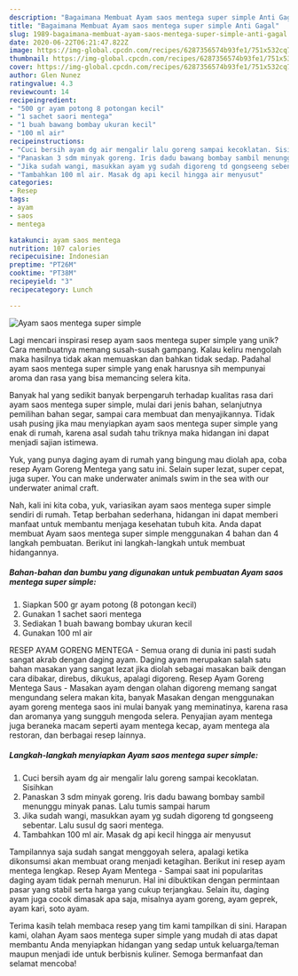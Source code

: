```yaml
---
description: "Bagaimana Membuat Ayam saos mentega super simple Anti Gagal"
title: "Bagaimana Membuat Ayam saos mentega super simple Anti Gagal"
slug: 1989-bagaimana-membuat-ayam-saos-mentega-super-simple-anti-gagal
date: 2020-06-22T06:21:47.822Z
image: https://img-global.cpcdn.com/recipes/6287356574b93fe1/751x532cq70/ayam-saos-mentega-super-simple-foto-resep-utama.jpg
thumbnail: https://img-global.cpcdn.com/recipes/6287356574b93fe1/751x532cq70/ayam-saos-mentega-super-simple-foto-resep-utama.jpg
cover: https://img-global.cpcdn.com/recipes/6287356574b93fe1/751x532cq70/ayam-saos-mentega-super-simple-foto-resep-utama.jpg
author: Glen Nunez
ratingvalue: 4.3
reviewcount: 14
recipeingredient:
- "500 gr ayam potong 8 potongan kecil"
- "1 sachet saori mentega"
- "1 buah bawang bombay ukuran kecil"
- "100 ml air"
recipeinstructions:
- "Cuci bersih ayam dg air mengalir lalu goreng sampai kecoklatan. Sisihkan"
- "Panaskan 3 sdm minyak goreng. Iris dadu bawang bombay sambil menunggu minyak panas. Lalu tumis sampai harum"
- "Jika sudah wangi, masukkan ayam yg sudah digoreng td gongseeng sebentar. Lalu susul dg saori mentega."
- "Tambahkan 100 ml air. Masak dg api kecil hingga air menyusut"
categories:
- Resep
tags:
- ayam
- saos
- mentega

katakunci: ayam saos mentega 
nutrition: 107 calories
recipecuisine: Indonesian
preptime: "PT26M"
cooktime: "PT38M"
recipeyield: "3"
recipecategory: Lunch

---
```



![Ayam saos mentega super simple](https://img-global.cpcdn.com/recipes/6287356574b93fe1/751x532cq70/ayam-saos-mentega-super-simple-foto-resep-utama.jpg)

Lagi mencari inspirasi resep ayam saos mentega super simple yang unik? Cara membuatnya memang susah-susah gampang. Kalau keliru mengolah maka hasilnya tidak akan memuaskan dan bahkan tidak sedap. Padahal ayam saos mentega super simple yang enak harusnya sih mempunyai aroma dan rasa yang bisa memancing selera kita.

Banyak hal yang sedikit banyak berpengaruh terhadap kualitas rasa dari ayam saos mentega super simple, mulai dari jenis bahan, selanjutnya pemilihan bahan segar, sampai cara membuat dan menyajikannya. Tidak usah pusing jika mau menyiapkan ayam saos mentega super simple yang enak di rumah, karena asal sudah tahu triknya maka hidangan ini dapat menjadi sajian istimewa.

Yuk, yang punya daging ayam di rumah yang bingung mau diolah apa, coba resep Ayam Goreng Mentega yang satu ini. Selain super lezat, super cepat, juga super. You can make underwater animals swim in the sea with our underwater animal craft.


Nah, kali ini kita coba, yuk, variasikan ayam saos mentega super simple sendiri di rumah. Tetap berbahan sederhana, hidangan ini dapat memberi manfaat untuk membantu menjaga kesehatan tubuh kita. Anda dapat membuat Ayam saos mentega super simple menggunakan 4 bahan dan 4 langkah pembuatan. Berikut ini langkah-langkah untuk membuat hidangannya.

<!--inarticleads1-->

##### Bahan-bahan dan bumbu yang digunakan untuk pembuatan Ayam saos mentega super simple:

1. Siapkan 500 gr ayam potong (8 potongan kecil)
1. Gunakan 1 sachet saori mentega
1. Sediakan 1 buah bawang bombay ukuran kecil
1. Gunakan 100 ml air


RESEP AYAM GORENG MENTEGA - Semua orang di dunia ini pasti sudah sangat akrab dengan daging ayam. Daging ayam merupakan salah satu bahan masakan yang sangat lezat jika diolah sebagai masakan baik dengan cara dibakar, direbus, dikukus, apalagi digoreng. Resep Ayam Goreng Mentega Saus - Masakan ayam dengan olahan digoreng memang sangat mengundang selera makan kita, banyak Masakan dengan menggunakan ayam goreng mentega saos ini mulai banyak yang meminatinya, karena rasa dan aromanya yang sungguh mengoda selera. Penyajian ayam mentega juga beraneka macam seperti ayam mentega kecap, ayam mentega ala restoran, dan berbagai resep lainnya. 

<!--inarticleads2-->

##### Langkah-langkah menyiapkan Ayam saos mentega super simple:

1. Cuci bersih ayam dg air mengalir lalu goreng sampai kecoklatan. Sisihkan
1. Panaskan 3 sdm minyak goreng. Iris dadu bawang bombay sambil menunggu minyak panas. Lalu tumis sampai harum
1. Jika sudah wangi, masukkan ayam yg sudah digoreng td gongseeng sebentar. Lalu susul dg saori mentega.
1. Tambahkan 100 ml air. Masak dg api kecil hingga air menyusut


Tampilannya saja sudah sangat menggoyah selera, apalagi ketika dikonsumsi akan membuat orang menjadi ketagihan. Berikut ini resep ayam mentega lengkap. Resep Ayam Mentega - Sampai saat ini popularitas daging ayam tidak pernah menurun. Hal ini dibuktikan dengan permintaan pasar yang stabil serta harga yang cukup terjangkau. Selain itu, daging ayam juga cocok dimasak apa saja, misalnya ayam goreng, ayam geprek, ayam kari, soto ayam. 

Terima kasih telah membaca resep yang tim kami tampilkan di sini. Harapan kami, olahan Ayam saos mentega super simple yang mudah di atas dapat membantu Anda menyiapkan hidangan yang sedap untuk keluarga/teman maupun menjadi ide untuk berbisnis kuliner. Semoga bermanfaat dan selamat mencoba!
